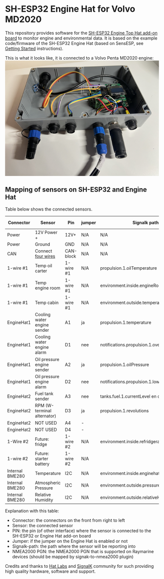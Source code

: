 # SH-ESP32 Engine Hat for Volvo MD2020

This repository provides software for the [SH-ESP32 Engine Top Hat add-on board](https://hatlabs.fi/product/sh-esp32-engine-top-hat-kit/) to monitor engine and environmental data. It is based on the example code/firmware of the SH-ESP32 Engine Hat (based on SensESP, see [Getting Started](https://signalk.org/SensESP/pages/getting_started/) instructions).

This is what it looks like, it is connected to a Volvo Penta MD2020 engine:
![Solution based on SH-ESP32 and Engine Hat](SH-ESP32-engine-hat.png)


## Mapping of sensors on SH-ESP32 and Engine Hat
Table below shows the connected sensors.


| Connector       | Sensor                                          | Pin       | jumper | Signalk path                                 | NMEA2000 PGN  |
| --------------- | ----------------------------------------------- | --------- | ------ | -------------------------------------------- | ------------- |
| Power           | 12V Power + | 12V+      | N/A    | N/A                                          |               |
| Power           | Ground         | GND       | N/A    | N/A                                          |               |
| CAN             | Connect [four wires](http://docs.hatlabs.fi/sh-esp32/pages/tutorials/nmea2000-gateway/)                                 | CAN-block | N/A    | N/A                                          |               |
| 1-wire #1       | Temp oil carter                                 | 1-wire #1 | N/A    | propulsion.1.oilTemperature                  | 127489        |
| 1-wire #1       | Temp engine room                                | 1-wire #1 | N/A    | environment.inside.engineRoom.temperature    |               |
| 1-wire #1       | Temp cabin                                      | 1-wire #1 | N/A    | environment.outside.temperature              | 130310        |
| EngineHat1      | Cooling water engine sender                                  | A1        | ja     | propulsion.1.temperature                     | 127489        |
| EngineHat1      | Cooling water engine alarm                                  | D1        | nee    | notifications.propulsion.1.overTemperature                                             |               |
| EngineHat1      | Oil pressure engine sender                                   | A2        | ja     | propulsion.1.oilPressure                     | 127489        |
| EngineHat1      | Oil pressure engine alarm                                   | D2        | nee    | notifications.propulsion.1.lowOilPressure                                             |               |
| EngineHat2      | Fuel tank sender                               | A3        | nee    | tanks.fuel.1.currentLevel en currentVolume   |               |
| EngineHat2      | RPM (W-terminal alternator)                                | D3        | ja     | propulsion.1.revolutions                     | 127489,127488 |
| EngineHat2      | NOT USED                                        | A4        | -      |                                              |               |
| EngineHat2      | NOT USED                                        | D4        | -      |                                              |               |
| 1-Wire #2       | Future: fridge                                  | 1-wire #2 | N/A    | environment.inside.refridgerator.temperature | 130312        |
| 1-wire #2       | Future: starter battery                         | 1-wire #2 | N/A    |                                              | 127508        |
| Internal BME280 | Temperature                                     | I2C       | N/A    | environment.inside.enginehat                 |               |
| Internal BME280 | Atmospheric Pressure                            | I2C       | N/A    | environment.outside.pressure                 | 130314        |
| Internal BME280 | Relative Humidity                               | I2C       | N/A    | environment.outside.relativeHumidity         | 130313        |

Explanation with this table:
* Connector: the connectors on the front from right to left
* Sensor: the connected sensor
* PIN: the pin (of other interface) where the sensor is connected to the SH-ESP32 or Engine Hat add-on board
* Jumper: if the jumper on the Engine Hat is enabled or not
* Signalk-path: the path where the sensor will be reporting into
* NMEA2000 PGN: the NMEA2000 PGN that is supported on Raymarine devices (should be mapped by signak-to-nmea2000 plugin)

Credits and thanks to [Hat Labs](https://github.com/hatlabs) and [SignalK](https://signalk.org/) community for such providing high quality hardware, software and support.


